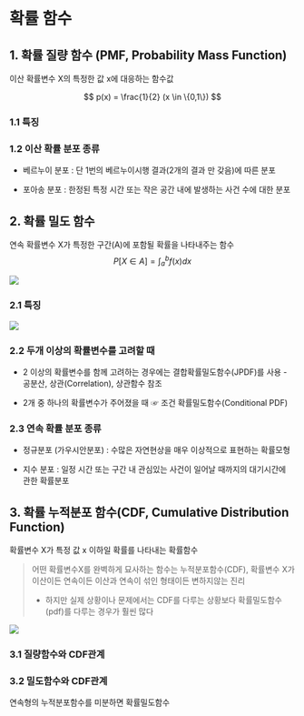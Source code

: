# 확률 함수 

## 1. 확률 질량 함수 (PMF, Probability Mass Function)
이산 확률변수 X의 특정한 값 x에 대응하는 함수값

$$
p(x) = \frac{1}{2} (x \in \{0,1\})
$$

### 1.1 특징

### 1.2 이산 확률 분포 종류 

- 베르누이 분포 : 단 1번의 베르누이시행 결과(2개의 결과 만 갖음)에 따른 분포

- 포아송 분포 : 한정된 특정 시간 또는 작은 공간 내에 발생하는 사건 수에 대한 분포

## 2. 확률 밀도 함수 
연속 확률변수 X가 특정한 구간(A)에 포함될 확률을 나타내주는 함수
$$
P[X \in A] = \int_a^b f(x) dx
$$

![](http://i.imgur.com/XcQGMwk.png)

### 2.1 특징

![](http://i.imgur.com/09wpDGV.png)

### 2.2 두개 이상의 확률변수를 고려할 때

- 2 이상의 확률변수를 함께 고려하는 경우에는 결합확률밀도함수(JPDF)를 사용
      - 공분산, 상관(Correlation), 상관함수 참조

- 2개 중 하나의 확률변수가 주어졌을 때 ☞ 조건 확률밀도함수(Conditional PDF)

### 2.3 연속 확률 분포 종류 

- 정규분포 (가우시안분포) : 수많은 자연현상을 매우 이상적으로 표현하는 확률모형

- 지수 분포 : 일정 시간 또는 구간 내 관심있는 사건이 일어날 때까지의 대기시간에 관한 확률분포


## 3. 확률 누적분포 함수(CDF, Cumulative Distribution Function)



확률변수 X가 특정 값 x 이하일 확률를 나타내는 확률함수


> 어떤 확률변수X를 완벽하게 묘사하는 함수는 누적분포함수(CDF), 확률변수 X가 이산이든 연속이든 이산과 연속이 섞인 형태이든 변하지않는 진리 
> - 하지만 실제 상황이나 문제에서는 CDF를 다루는 상황보다 확률밀도함수(pdf)를 다루는 경우가 훨씬 많다

![](http://i.imgur.com/CgB62gC.png)


### 3.1 질량함수와 CDF관계



### 3.2 밀도함수와 CDF관계 

연속형의 누적분포함수를 미분하면 확률밀도함수
